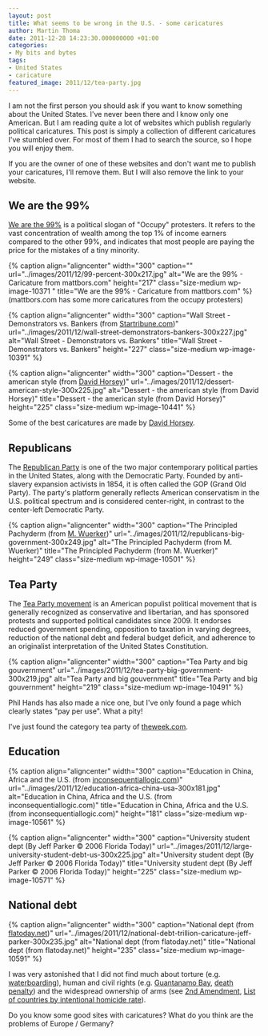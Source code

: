 ```yaml
---
layout: post
title: What seems to be wrong in the U.S. - some caricatures
author: Martin Thoma
date: 2011-12-28 14:23:30.000000000 +01:00
categories:
- My bits and bytes
tags:
- United States
- caricature
featured_image: 2011/12/tea-party.jpg
---
```

I am not the first person you should ask if you want to know something about the United States. I've never been there and I know only one American. But I am reading quite a lot of websites which publish regularly political caricatures. This post is simply a collection of different caricatures I've stumbled over. For most of them I had to search the source, so I hope you will enjoy them.

If you are the owner of one of these websites and don't want me to publish your caricatures, I'll remove them. But I will also remove the link to your website.

<h2>We are the 99%</h2>
<a href="http://en.wikipedia.org/wiki/We_are_the_99%25">We are the 99%</a> is a political slogan of "Occupy" protesters. It refers to the vast concentration of wealth among the top 1% of income earners compared to the other 99%, and indicates that most people are paying the price for the mistakes of a tiny minority.

{% caption align="aligncenter" width="300" caption="" url="../images/2011/12/99-percent-300x217.jpg" alt="We are the 99% - Caricature from mattbors.com"  height="217" class="size-medium wp-image-10371 " title="We are the 99% - Caricature from mattbors.com" %}
(mattbors.com has some more caricatures from the occupy protesters)

{% caption align="aligncenter" width="300" caption="Wall Street - Demonstrators vs. Bankers (from&nbsp;<a href=http://www.startribune.com/opinion/131177628.html>Startribune.com</a>)" url="../images/2011/12/wall-street-demonstrators-bankers-300x227.jpg" alt="Wall Street - Demonstrators vs. Bankers" title="Wall Street - Demonstrators vs. Bankers" height="227" class="size-medium wp-image-10391" %}

{% caption align="aligncenter" width="300" caption="Dessert - the american style (from <a href=http://blog.seattlepi.com/davidhorsey/2011/09/19/how-we-slice-the-pie-in-the-usa/>David Horsey</a>)" url="../images/2011/12/dessert-american-style-300x225.jpg" alt="Dessert - the american style (from David Horsey)" title="Dessert - the american style (from David Horsey)" height="225" class="size-medium wp-image-10441" %}

Some of the best caricatures are made by <a href="http://en.wikipedia.org/wiki/David_Horsey">David Horsey</a>. 

<h2>Republicans</h2>
The <a href="http://en.wikipedia.org/wiki/Republican_Party_(United_States)">Republican Party</a> is one of the two major contemporary political parties in the United States, along with the Democratic Party. Founded by anti-slavery expansion activists in 1854, it is often called the GOP (Grand Old Party). The party's platform generally reflects American conservatism in the U.S. political spectrum and is considered center-right, in contrast to the center-left Democratic Party.

{% caption align="aligncenter" width="300" caption="The Principled Pachyderm (from <a href=http://www.politico.com/wuerker/archive/20111201-the-principled-pachyderm.html>M. Wuerker</a>)" url="../images/2011/12/republicans-big-government-300x249.jpg" alt="The Principled Pachyderm (from M. Wuerker)" title="The Principled Pachyderm (from M. Wuerker)" height="249" class="size-medium wp-image-10501" %}

<h2>Tea Party</h2>
The <a href="http://en.wikipedia.org/wiki/Tea_Party_movement">Tea Party movement</a> is an American populist political movement that is generally recognized as conservative and libertarian, and has sponsored protests and supported political candidates since 2009. It endorses reduced government spending, opposition to taxation in varying degrees, reduction of the national debt and federal budget deficit, and adherence to an originalist interpretation of the United States Constitution.

{% caption align="aligncenter" width="300" caption="Tea Party and big gouvernment" url="../images/2011/12/tea-party-big-government-300x219.jpg" alt="Tea Party and big gouvernment" title="Tea Party and big gouvernment" height="219" class="size-medium wp-image-10491" %}

Phil Hands has also made a nice one, but I've only found a page which clearly states "pay per use". What a pity!

I've just found the category tea party of <a href="http://theweek.com/section/cartoon/19/220783/the-tea-party">theweek.com</a>.

<h2>Education</h2>
{% caption align="aligncenter" width="300" caption="Education in China, Africa and the U.S. (from <a href=http://www.inconsequentiallogic.com/2009/11/reality-can-bite.html>inconsequentiallogic.com</a>)" url="../images/2011/12/education-africa-china-usa-300x181.jpg" alt="Education in China, Africa and the U.S. (from inconsequentiallogic.com)" title="Education in China, Africa and the U.S. (from inconsequentiallogic.com)" height="181" class="size-medium wp-image-10561" %}

{% caption align="aligncenter" width="300" caption="University student dept (By Jeff Parker &copy; 2006 Florida Today)" url="../images/2011/12/large-university-student-debt-us-300x225.jpg" alt="University student dept (By Jeff Parker &copy; 2006 Florida Today)" title="University student dept (By Jeff Parker &copy; 2006 Florida Today)" height="225" class="size-medium wp-image-10571" %}

<h2>National debt</h2>
{% caption align="aligncenter" width="300" caption="National dept (from <a href=http://jeffparker.flatoday.net/2009/11/1120-cartoon-debt-flood.shtml>flatoday.net</a>)" url="../images/2011/12/national-debt-trillion-caricature-jeff-parker-300x235.jpg" alt="National dept (from flatoday.net)" title="National dept (from flatoday.net)" height="235" class="size-medium wp-image-10591" %}

I was very astonished that I did not find much about torture (e.g. <a href="http://en.wikipedia.org/wiki/Waterboarding">waterboarding</a>), human and civil rights (e.g. <a href="http://en.wikipedia.org/wiki/Guantanamo_Bay_detention_camp">Guantanamo Bay</a>, <a href="http://en.wikipedia.org/wiki/Capital_punishment_in_the_United_States">death penalty</a>) and the widespread ownership of arms (see <a href="http://en.wikipedia.org/wiki/Second_Amendment_to_the_United_States_Constitution">2nd Amendment</a>, <a href="http://en.wikipedia.org/wiki/List_of_countries_by_intentional_homicide_rate">List of countries by intentional homicide rate</a>).

Do you know some good sites with caricatures? What do you think are the problems of Europe / Germany?
